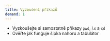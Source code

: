 ```yaml
---
title: Vyzoušení příkazů
demand: 1
---
```


* Vyzkoušejte si samostatně příkazy `pwd`, `ls` a `cd`
* Ověřte jak funguje šipka nahoru a tabulátor
